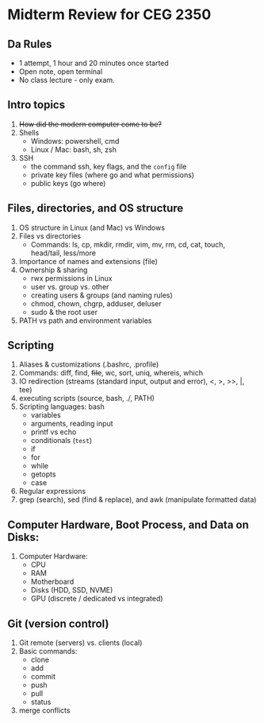 # Midterm Review for CEG 2350

## Da Rules

- 1 attempt, 1 hour and 20 minutes once started
- Open note, open terminal
- No class lecture - only exam.

## Intro topics

1. ~~How did the modern computer come to be?~~
2. Shells
   - Windows: powershell, cmd
   - Linux / Mac: bash, sh, zsh
3. SSH
   - the command ssh, key flags, and the `config` file
   - private key files (where go and what permissions)
   - public keys (go where)

## Files, directories, and OS structure

1. OS structure in Linux (and Mac) vs Windows
2. Files vs directories
   - Commands: ls, cp, mkdir, rmdir, vim, mv, rm, cd, cat, touch, head/tail, less/more
3. Importance of names and extensions (file)
4. Ownership & sharing
   - rwx permissions in Linux
   - user vs. group vs. other
   - creating users & groups (and naming rules)
   - chmod, chown, chgrp, adduser, deluser
   - sudo & the root user
5. PATH vs path and environment variables

## Scripting

1. Aliases & customizations (.bashrc, .profile)
2. Commands: diff, find, ~~file~~, wc, sort, uniq, whereis, which
3. IO redirection (streams (standard input, output and error), <, >, >>, |, tee)
4. executing scripts (source, bash, ./, PATH)
5. Scripting languages: bash
   - variables
   - arguments, reading input
   - printf vs echo
   - conditionals (`test`)
   - if
   - for
   - while
   - getopts
   - case
6. Regular expressions
7. grep (search), sed (find & replace), and awk (manipulate formatted data)

## Computer Hardware, Boot Process, and Data on Disks:

1. Computer Hardware:
   - CPU
   - RAM
   - Motherboard
   - Disks (HDD, SSD, NVME)
   - GPU (discrete / dedicated vs integrated)

## Git (version control)

1. Git remote (servers) vs. clients (local)
2. Basic commands:
   - clone
   - add
   - commit
   - push
   - pull
   - status
3. merge conflicts
